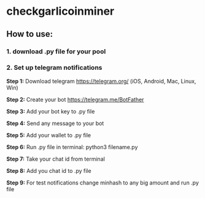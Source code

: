 # checkgarlicoinminer


## How to use:

### 1. download .py file for your pool

### 2. Set up telegram notifications

**Step 1:** Download telegram https://telegram.org/   (iOS, Android, Mac, Linux, Win)

**Step 2:** Create your bot https://telegram.me/BotFather

**Step 3:** Add your bot key to .py file

**Step 4:** Send any message to your bot

**Step 5:** Add your wallet to .py file

**Step 6:** Run .py file in terminal: python3 filename.py

**Step 7:** Take your chat id from terminal

**Step 8:** Add you chat id to .py file

**Step 9:** For test notifications change minhash to any big amount and run .py file
